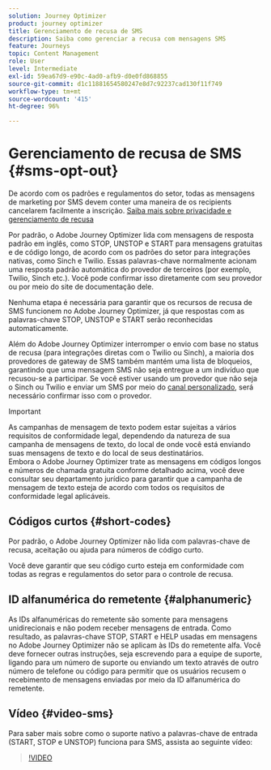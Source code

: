 ```yaml
---
solution: Journey Optimizer
product: journey optimizer
title: Gerenciamento de recusa de SMS
description: Saiba como gerenciar a recusa com mensagens SMS
feature: Journeys
topic: Content Management
role: User
level: Intermediate
exl-id: 59ea67d9-e90c-4ad0-afb9-d0e0fd868855
source-git-commit: d1c11881654580247e8d7c92237cad130f11f749
workflow-type: tm+mt
source-wordcount: '415'
ht-degree: 96%

---
```


# Gerenciamento de recusa de SMS {#sms-opt-out}

De acordo com os padrões e regulamentos do setor, todas as mensagens de marketing por SMS devem conter uma maneira de os recipients cancelarem facilmente a inscrição. [Saiba mais sobre privacidade e gerenciamento de recusa](../privacy/opt-out.md)

Por padrão, o Adobe Journey Optimizer lida com mensagens de resposta padrão em inglês, como STOP, UNSTOP e START para mensagens gratuitas e de código longo, de acordo com os padrões do setor para integrações nativas, como Sinch e Twilio. Essas palavras-chave normalmente acionam uma resposta padrão automática do provedor de terceiros (por exemplo, Twilio, Sinch etc.). Você pode confirmar isso diretamente com seu provedor ou por meio do site de documentação dele.

Nenhuma etapa é necessária para garantir que os recursos de recusa de SMS funcionem no Adobe Journey Optimizer, já que respostas com as palavras-chave STOP, UNSTOP e START serão reconhecidas automaticamente.

Além do Adobe Journey Optimizer interromper o envio com base no status de recusa (para integrações diretas com o Twilio ou Sinch), a maioria dos provedores de gateway de SMS também mantém uma lista de bloqueios, garantindo que uma mensagem SMS não seja entregue a um indivíduo que recusou-se a participar. Se você estiver usando um provedor que não seja o Sinch ou Twilio e enviar um SMS por meio do [canal personalizado](../building-journeys/using-custom-actions.md), será necessário confirmar isso com o provedor.

>[!IMPORTANT]
>
>As campanhas de mensagem de texto podem estar sujeitas a vários requisitos de conformidade legal, dependendo da natureza de sua campanha de mensagens de texto, do local de onde você está enviando suas mensagens de texto e do local de seus destinatários. <br>Embora o Adobe Journey Optimizer trate as mensagens em códigos longos e números de chamada gratuita conforme detalhado acima, você deve consultar seu departamento jurídico para garantir que a campanha de mensagem de texto esteja de acordo com todos os requisitos de conformidade legal aplicáveis.

## Códigos curtos {#short-codes}

Por padrão, o Adobe Journey Optimizer não lida com palavras-chave de recusa, aceitação ou ajuda para números de código curto.

Você deve garantir que seu código curto esteja em conformidade com todas as regras e regulamentos do setor para o controle de recusa.

## ID alfanumérica do remetente {#alphanumeric}

As IDs alfanuméricas do remetente são somente para mensagens unidirecionais e não podem receber mensagens de entrada. Como resultado, as palavras-chave STOP, START e HELP usadas em mensagens no Adobe Journey Optimizer não se aplicam às IDs do remetente alfa. Você deve fornecer outras instruções, seja escrevendo para a equipe de suporte, ligando para um número de suporte ou enviando um texto através de outro número de telefone ou código para permitir que os usuários recusem o recebimento de mensagens enviadas por meio da ID alfanumérica do remetente.

## Vídeo {#video-sms}

Para saber mais sobre como o suporte nativo a palavras-chave de entrada (START, STOP e UNSTOP) funciona para SMS, assista ao seguinte vídeo:

>[!VIDEO](https://video.tv.adobe.com/v/344026?quality=12)
